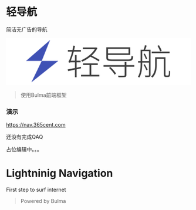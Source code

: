 # 轻导航
简洁无广告的导航

![logo](logo.png)
>使用Bulma前端框架

### 演示

https://nav.365cent.com

还没有完成QAQ

占位编辑中。。。

# Lightninig Navigation
First step to surf internet

>Powered by Bulma
